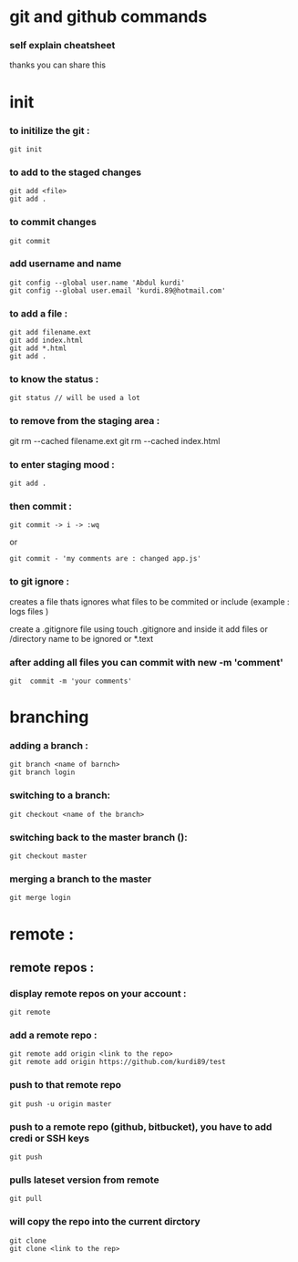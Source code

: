 # git and github commands 
### self explain cheatsheet

thanks you can share this 


# init
### to initilize the git :
```
git init
```
### to add to the staged changes
```
git add <file>
git add . 
```

### to commit changes
```
git commit
```

### add username and name 
```
git config --global user.name 'Abdul kurdi'
git config --global user.email 'kurdi.89@hotmail.com'
```

### to add a file : 
```
git add filename.ext
git add index.html
git add *.html
git add .
```

### to know the status : 
```
git status // will be used a lot 
```

### to remove from the staging area : 
git rm --cached filename.ext
git rm --cached index.html


### to enter staging mood : 
```
git add . 
```
### then commit : 
```
git commit -> i -> :wq 
```
or 
```
git commit - 'my comments are : changed app.js'
```
### to git ignore : 
creates a file thats ignores what files to be commited or include (example : logs files )

create a .gitignore file using touch .gitignore and inside it add files or /directory name to be ignored  or *.text

### after adding all files you can commit with new -m 'comment'
```
git  commit -m 'your comments'
```


# branching
### adding a branch : 
```
git branch <name of barnch>
git branch login
```

### switching to a branch: 
```
git checkout <name of the branch>
```
### switching back to the master branch ():
```
git checkout master
```

### merging a branch to the master 
```
git merge login
```



# remote : 
## remote repos : 
### display remote repos on your account : 
```
git remote 
```


### add a remote repo :
```
git remote add origin <link to the repo>
git remote add origin https://github.com/kurdi89/test
```
### push to that remote repo
```
git push -u origin master
```


### push to a remote repo (github, bitbucket), you have to add credi or SSH keys 
```
git push 
```


### pulls lateset version from remote
```
git pull 
```

### will copy the repo into the current dirctory
```
git clone
git clone <link to the rep>
```